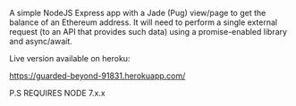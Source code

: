 A simple NodeJS Express app with a Jade (Pug) view/page to
get the balance of an Ethereum address. It will need to perform a single
external request (to an API that provides such data) using a
promise-enabled library and async/await.


Live version available on heroku:

https://guarded-beyond-91831.herokuapp.com/

P.S REQUIRES NODE 7.x.x